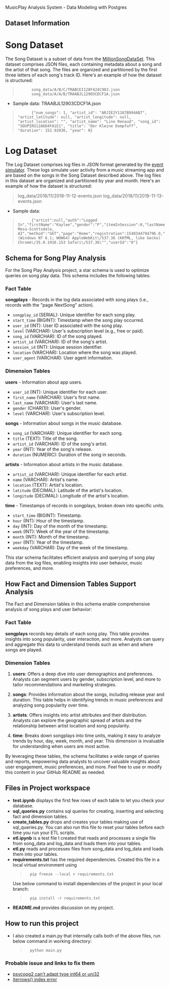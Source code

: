  MusicPlay Analysis System - Data Modeling with Postgres

## Dataset Information 

# Song Dataset

The Song Dataset is a subset of data from the [MillionSongDataSet](http://millionsongdataset.com/). This dataset comprises JSON files, each containing metadata about a song and the artist of that song. The files are organized and partitioned by the first three letters of each song's track ID. Here's an example of how the dataset is structured:

>           song_data/A/B/C/TRABCEI128F424C983.json
>           song_data/A/A/B/TRAABJL12903CDCF1A.json

- Sample data: TRAABJL12903CDCF1A.json
>           {"num_songs": 1, "artist_id": "ARJIE2Y1187B994AB7", "artist_latitude": null, "artist_longitude": null, "artist_location": "", "artist_name": "Line Renaud", "song_id": "SOUPIRU12A6D4FA1E1", "title": "Der Kleine Dompfaff", "duration": 152.92036, "year": 0}
    
# Log Dataset

The Log Dataset comprises log files in JSON format generated by the [event simulator](https://github.com/Interana/eventsim). These logs simulate user activity from a music streaming app and are based on the songs in the Song Dataset described above. The log files in this dataset are organized and partitioned by year and month. Here's an example of how the dataset is structured:

> log_data/2018/11/2018-11-12-events.json
> log_data/2018/11/2018-11-13-events.json

- Sample data:
>           {"artist":null,"auth":"Logged In","firstName":"Kaylee","gender":"F","itemInSession":0,"lastName":"Summers","length":null,"level":"free","location":"Phoenix-Mesa-Scottsdale, AZ","method":"GET","page":"Home","registration":1540344794796.0,"sessionId":139,"song":null,"status":200,"ts":1541106106796,"userAgent":"\"Mozilla\/5.0 (Windows NT 6.1; WOW64) AppleWebKit\/537.36 (KHTML, like Gecko) Chrome\/35.0.1916.153 Safari\/537.36\"","userId":"8"}

## Schema for Song Play Analysis

For the Song Play Analysis project, a star schema is used to optimize queries on song play data. This schema includes the following tables:

### Fact Table

**songplays** - Records in the log data associated with song plays (i.e., records with the "page NextSong" action).
- `songplay_id` (SERIAL): Unique identifier for each song play.
- `start_time` (BIGINT): Timestamp when the song play occurred.
- `user_id` (INT): User ID associated with the song play.
- `level` (VARCHAR): User's subscription level (e.g., free or paid).
- `song_id` (VARCHAR): ID of the song played.
- `artist_id` (VARCHAR): ID of the song's artist.
- `session_id` (INT): Unique session identifier.
- `location` (VARCHAR): Location where the song was played.
- `user_agent` (VARCHAR): User agent information.

### Dimension Tables

**users** - Information about app users.
- `user_id` (INT): Unique identifier for each user.
- `first_name` (VARCHAR): User's first name.
- `last_name` (VARCHAR): User's last name.
- `gender` (CHAR(1)): User's gender.
- `level` (VARCHAR): User's subscription level.

**songs** - Information about songs in the music database.
- `song_id` (VARCHAR): Unique identifier for each song.
- `title` (TEXT): Title of the song.
- `artist_id` (VARCHAR): ID of the song's artist.
- `year` (INT): Year of the song's release.
- `duration` (NUMERIC): Duration of the song in seconds.

**artists** - Information about artists in the music database.
- `artist_id` (VARCHAR): Unique identifier for each artist.
- `name` (VARCHAR): Artist's name.
- `location` (TEXT): Artist's location.
- `latitude` (DECIMAL): Latitude of the artist's location.
- `longitude` (DECIMAL): Longitude of the artist's location.

**time** - Timestamps of records in songplays, broken down into specific units.
- `start_time` (BIGINT): Timestamp.
- `hour` (INT): Hour of the timestamp.
- `day` (INT): Day of the month of the timestamp.
- `week` (INT): Week of the year of the timestamp.
- `month` (INT): Month of the timestamp.
- `year` (INT): Year of the timestamp.
- `weekday` (VARCHAR): Day of the week of the timestamp.

This star schema facilitates efficient analysis and querying of song play data from the log files, enabling insights into user behavior, music preferences, and more.


## How Fact and Dimension Tables Support Analysis

The Fact and Dimension tables in this schema enable comprehensive analysis of song plays and user behavior:

### Fact Table

**songplays** records key details of each song play. This table provides insights into song popularity, user interaction, and more. Analysts can query and aggregate this data to understand trends such as when and where songs are played.

### Dimension Tables

1. **users**: Offers a deep dive into user demographics and preferences. Analysts can segment users by gender, subscription level, and more to tailor recommendations and marketing strategies.

2. **songs**: Provides information about the songs, including release year and duration. This table helps in identifying trends in music preferences and analyzing song popularity over time.

3. **artists**: Offers insights into artist attributes and their distribution. Analysts can explore the geographic spread of artists and the relationship between artist location and song popularity.

4. **time**: Breaks down songplays into time units, making it easy to analyze trends by hour, day, week, month, and year. This dimension is invaluable for understanding when users are most active.

By leveraging these tables, the schema facilitates a wide range of queries and reports, empowering data analysts to uncover valuable insights about user engagement, music preferences, and more.
Feel free to use or modify this content in your GitHub README as needed.


## Files in Project workspace

* **test.ipynb** displays the first few rows of each table to let you check your database.
* **sql_queries.py** contains sql queries for creating, inserting and selecting fact and dimension tables.
* **create_tables.py** drops and creates your tables making use of sql_queries.py. You can also run this file to reset your tables before each time you run your ETL scripts.
* **etl.ipynb** is a test file I created that reads and processes a single file from song_data and log_data and loads them into your tables.
* **etl.py** reads and processes files from song_data and log_data and loads them into your tables.
* **requirements.txt** has the required dependencies. 
    Created this file in a local virtual environment using 
    >       pip freeze --local > requirements.txt
    Use below command to install dependencies of the project in your local branch:
    >       pip install -r requirements.txt
* **README.md** provides discussion on my project.

## How to run this project

* I also created a main.py that internally calls both of the above files, run below command in working directory:
    >       python main.py


### Probable issue and links to fix them
* [psycopg2 can't adapt tyoe int64 or uni32](https://devpress.csdn.net/python/6304c8c2c67703293080df4e.html)
* [iterrows() index error](https://stackoverflow.com/questions/47665812/index-out-of-bound-when-iterrow-how-is-this-possible)
